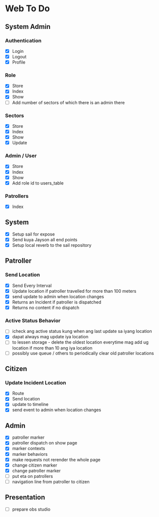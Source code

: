 # Web To Do
## System Admin
### Authentication
- [x] Login
- [x] Logout
- [x] Profile
### Role
- [x] Store
- [x] Index
- [x] Show
- [ ] Add number of sectors of which there is an admin there
### Sectors
- [x] Store
- [x] Index
- [x] Show
- [x] Update
### Admin / User
- [x] Store
- [x] Index
- [x] Show
- [x] Add role id to users_table
### Patrollers
- [x] Index
## System
- [x] Setup sail for expose
- [x] Send kuya Jayson all end points
- [x] Setup local reverb to the sail repository
## Patroller
### Send Location
- [x] Send Every Interval
- [x] Update location if patroller travelled for more than 100 meters
- [x] send update to admin when location changes
- [x] Returns an Incident if patroller is dispatched
- [x] Returns no content if no dispatch
### Active Status Behavior
- [ ] icheck ang active status kung when ang last update sa iyang location
- [x] dapat always mag update iya location
- [ ] to lessen storage - delete the oldest location everytime mag add ug location if more than 10 ang iya location
- [ ] possibly use queue / others to periodically clear old patroller locations
## Citizen
### Update Incident Location
- [x] Route
- [x] Send location
- [x] update to timeline
- [x] send event to admin when location changes
## Admin
- [x] patroller marker
- [x] patroller dispatch on show page
- [x] marker contexts
- [x] marker behaviors
- [x] make requests not rerender the whole page
- [x] change citizen marker
- [x] change patroller marker
- [ ] put eta on patrollers
- [ ] navigation line from patroller to citizen

## Presentation
- [ ] prepare obs studio